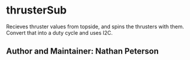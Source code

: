 # thrusterSub
Recieves thruster values from topside, and spins the thrusters with them. Convert that into a duty cycle and uses I2C.
## Author and Maintainer: Nathan Peterson
